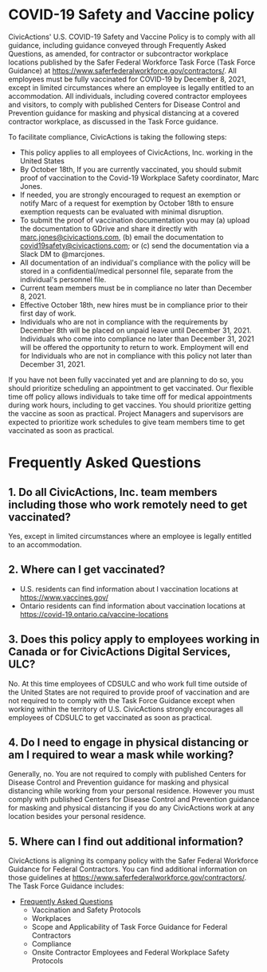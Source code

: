 # COVID-19 Safety and Vaccine policy

CivicActions' U.S. COVID-19 Safety and Vaccine Policy is to comply with all guidance, including guidance conveyed through Frequently Asked Questions, as amended, for contractor or subcontractor workplace locations published by the Safer Federal Workforce Task Force (Task Force Guidance) at https://www.saferfederalworkforce.gov/contractors/.
All employees must be fully vaccinated for COVID-19 by December 8, 2021, except in limited circumstances where an employee is legally entitled to an accommodation.
All individuals, including covered contractor employees and visitors, to comply with published Centers for Disease Control and Prevention guidance for masking and physical distancing at a covered contractor workplace, as discussed in the Task Force guidance.

To facilitate compliance, CivicActions is taking the following steps:

- This policy applies to all employees of CivicActions, Inc. working in the United States
- By October 18th, If you are currently vaccinated, you should submit proof of vaccination to the Covid-19 Workplace Safety coordinator, Marc Jones.
- If needed, you are strongly encouraged to request an exemption or notify Marc of a request for exemption by October 18th to ensure exemption requests can be evaluated with minimal disruption.
- To submit the proof of vaccination documentation you may (a) upload the documentation to GDrive and share it directly with marc.jones@civicactions.com, (b) email the documentation to covid19safety@civicactions.com; or (c) send the documentation via a Slack DM to @marcjones.
- All documentation of an individual's compliance with the policy will be stored in a confidential/medical personnel file, separate from the individual's personnel file.
- Current team members must be in compliance no later than December 8, 2021.
- Effective October 18th, new hires must be in compliance prior to their first day of work.
- Individuals who are not in compliance with the requirements by December 8th will be placed on unpaid leave until December 31, 2021. Individuals who come into compliance no later than December 31, 2021 will be offered the opportunity to return to work. Employment will end for Individuals who are not in compliance with this policy not later than December 31, 2021.

If you have not been fully vaccinated yet and are planning to do so, you should prioritize scheduling an appointment to get vaccinated. Our flexible time off policy allows individuals to take time off for medical appointments during work hours, including to get vaccines. You should prioritize getting the vaccine as soon as practical. Project Managers and supervisors are expected to prioritize work schedules to give team members time to get vaccinated as soon as practical.

# Frequently Asked Questions

## 1. Do all CivicActions, Inc. team members including those who work remotely need to get vaccinated?

Yes, except in limited circumstances where an employee is legally entitled to an accommodation.

## 2. Where can I get vaccinated?

- U.S. residents can find information about l vaccination locations at https://www.vaccines.gov/
- Ontario residents can find information about vaccination locations at https://covid-19.ontario.ca/vaccine-locations

## 3. Does this policy apply to employees working in Canada or for CivicActions Digital Services, ULC?

No. At this time employees of CDSULC and who work full time outside of the United States are not required to provide proof of vaccination and are not required to to comply with the Task Force Guidance except when working within the territory of U.S. CivicActions strongly encourages all employees of CDSULC to get vaccinated as soon as practical.

## 4. Do I need to engage in physical distancing or am I required to wear a mask while working?

Generally, no. You are not required to comply with published Centers for Disease Control and Prevention guidance for masking and physical distancing while working from your personal residence. However you must comply with published Centers for Disease Control and Prevention guidance for masking and physical distancing if you do any CivicActions work at any location besides your personal residence.

## 5. Where can I find out additional information?

CivicActions is aligning its company policy with the Safer Federal Workforce Guidance for Federal Contractors. You can find additional information on those guidelines at https://www.saferfederalworkforce.gov/contractors/.
The Task Force Guidance includes:

- [Frequently Asked Questions](https://www.saferfederalworkforce.gov/faq/contractors/)
  - Vaccination and Safety Protocols
  - Workplaces
  - Scope and Applicability of Task Force Guidance for Federal Contractors
  - Compliance
  - Onsite Contractor Employees and Federal Workplace Safety Protocols
